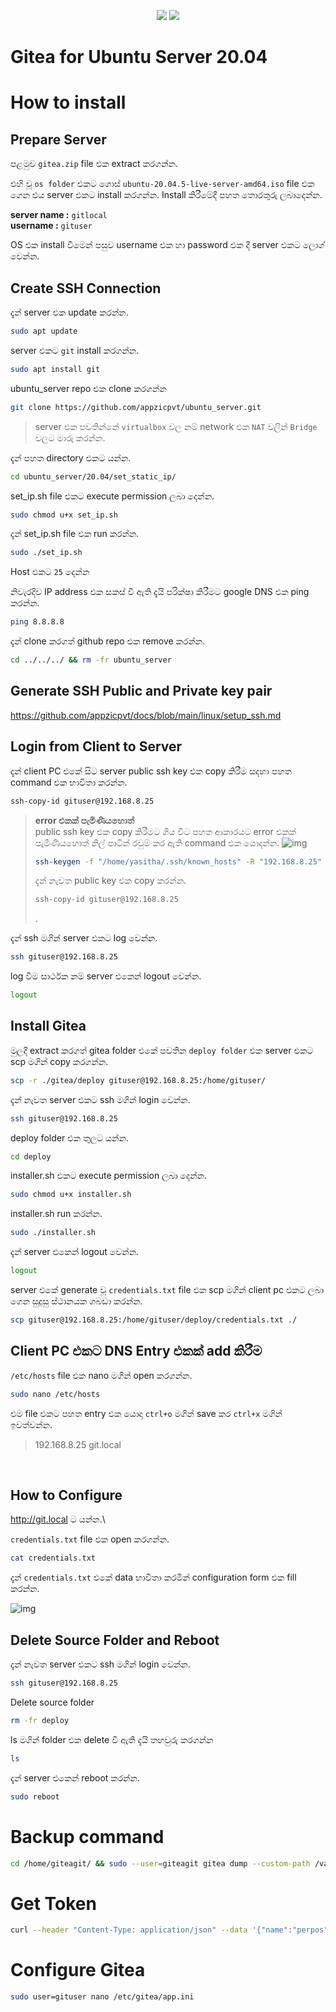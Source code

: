 <p align="center">
  <img src="../images/ubuntu-server-20.04.png" />
  <img src="../images/gita-logo.png" />
</p>

# Gitea for Ubuntu Server 20.04

# How to install

## Prepare Server

පළමුව `gitea.zip` file එක extract කරගන්න.

එහි වූ `os folder` එකට ගොස් `ubuntu-20.04.5-live-server-amd64.iso` file එක ගෙන එය server එකට install කරගන්න. Install කිරීමේදී පහත තොරතුරු ලබාදෙන්න.

**server name :**  `gitlocal`\
**username :** `gituser`

OS එක install වීමෙන් පසුව username එක හා password එක දී server එකට ලොග් වෙන්න.

## Create SSH Connection

දැන් server එක update කරන්න.
```bash
sudo apt update
```

server එකට `git` install කරගන්න. 
```bash
sudo apt install git
```

ubuntu_server repo එක clone කරගන්න
```bash
git clone https://github.com/appzicpvt/ubuntu_server.git
```

>server එක පවතින්නේ `virtualbox` වල නම් network එක `NAT` වලින් `Bridge` වලට මාරු කරන්න.

දැන් පහත directory එකට යන්න.
```bash
cd ubuntu_server/20.04/set_static_ip/
```

set_ip.sh file එකට execute permission ලබා දෙන්න.
```bash
sudo chmod u+x set_ip.sh 
```
දැන් set_ip.sh file එක run කරන්න.
```bash
sudo ./set_ip.sh
```
Host එකට `25` දෙන්න

නිවැරදිව IP address එක සකස් වී ඇති දැයි පරික්ෂා කිරීමට google DNS එක ping  කරන්න. 
```bash
ping 8.8.8.8
```

දැන් clone කරගත් github repo එක remove කරන්න.
```bash
cd ../../../ && rm -fr ubuntu_server
```

## Generate SSH Public and Private key pair
https://github.com/appzicpvt/docs/blob/main/linux/setup_ssh.md

## Login from Client to Server 
දැන් client PC එකේ සිට server public ssh key එක copy කිරීම සදහා පහත command එක භාවිතා කරන්න.
```bash
ssh-copy-id gituser@192.168.8.25
```
> **error එකක් පැමිණියහොත්**\
> public ssh key එක copy කිරීමට ගිය විට පහත ආකාරයට error එකක් පැමිණියහොත් නිල් පාටින් රවුම් කර ඇති command එක යොදන්න.
>![img](../images/gitea/ssh_copy_error.png)
>```bash
>ssh-keygen -f "/home/yasitha/.ssh/known_hosts" -R "192.168.8.25"
>```
> දැන් නැවත public key එක copy කරන්න.
>```bash
>ssh-copy-id gituser@192.168.8.25
>```
>.

දැන් ssh මගින් server එකට log වෙන්න.
```bash
ssh gituser@192.168.8.25
```

log වීම සාර්ථක නම් server එකෙන් logout වෙන්න. 
```bash
logout
```

## Install Gitea

මුලදී extract කරගත් gitea folder එකේ පවතින `deploy folder` එක server එකට scp මගින් copy කරගන්න.
```bash
scp -r ./gitea/deploy gituser@192.168.8.25:/home/gituser/
```

දැන් නැවත server එකට ssh මගින් login වෙන්න.
```bash
ssh gituser@192.168.8.25
```

deploy folder එක තුලට යන්න.
```bash
cd deploy
```

installer.sh එකට execute permission ලබා දෙන්න.
```bash
sudo chmod u+x installer.sh
```

installer.sh run කරන්න.
```bash
sudo ./installer.sh
```

දැන් server එකෙන් logout වෙන්න. 
```bash
logout
```

server එකේ generate වූ `credentials.txt` file එක scp මගින් client pc එකට ලබා ගෙන සුදුසු ස්ථානයක ගබඩා කරන්න.
```bash
scp gituser@192.168.8.25:/home/gituser/deploy/credentials.txt ./
```

## Client PC එකට DNS Entry එකක් add කිරීම

`/etc/hosts` file එක nano මගින් open කරගන්න.
```bash
sudo nano /etc/hosts
```

එම file එකට පහත entry එක යොදා `ctrl+o` මගින් save කර `ctrl+x` මගින් ඉවත්වන්න.
> 192.168.8.25    git.local

<br>

## How to Configure



http://git.local ට යන්න.\

`credentials.txt` file එක open කරගන්න.
```bash
cat credentials.txt
```

දැන් `credentials.txt` එකේ data භාවිතා කරමින් configuration form එක fill කරන්න.

![img](../images/gitea/config.png)

## Delete Source Folder and Reboot

දැන් නැවත server එකට ssh මගින් login වෙන්න.
```bash
ssh gituser@192.168.8.25
```

Delete source folder 
```bash
rm -fr deploy
```

ls මගින් folder එක delete වී ඇති දැයි තහවුරු කරගන්න
```bash
ls
```

දැන් server එකෙන් reboot කරන්න. 
```bash
sudo reboot
```

# Backup command

```bash
cd /home/giteagit/ && sudo --user=giteagit gitea dump --custom-path /var/lib/gitea/custom --work-path /var/lib/gitea --config /etc/gitea/app.ini && cd && sudo mv /home/giteagit/gitea-dump-*.zip .
```

# Get Token
```bash
curl --header "Content-Type: application/json" --data '{"name":"perpos"}' --user '<username>:<password>' http://git.local/api/v1/users/<username>/tokens
```

# Configure Gitea

```bash
sudo user=gituser nano /etc/gitea/app.ini
```